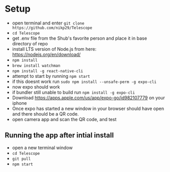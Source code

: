 # Setup

- open terminal and enter `git clone https://github.com/nikp29/Telescope`
- `cd Telescope`
- get .env file from the Shub's favorite person and place it in base directory of repo
- install LTS version of Node.js from here: https://nodejs.org/en/download/
- `npm install`
- `brew install watchman`
- `npm install -g react-native-cli`
- attempt to start by running `npm start`
- if this doesnt work run `sudo npm install --unsafe-perm -g expo-cli`
- now expo should work
- if bundler still unable to build run `npm install -g expo-cli`
- Download https://apps.apple.com/us/app/expo-go/id982107779 on your iphone
- Once expo has started a new window in your browser should have open and there should be a QR code.
- open camera app and scan the QR code, and test

## Running the app after intial install

- open a new terminal window
- `cd Telescope`
- `git pull`
- `npm start`
